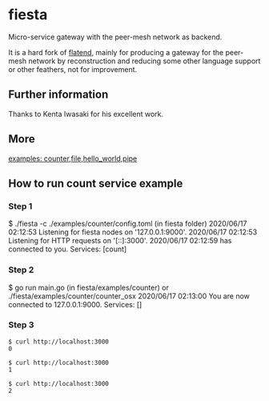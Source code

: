 # fiesta
Micro-service gateway with the peer-mesh network as backend.

It is a hard fork of [flatend](https://github.com/lithdew/flatend), mainly for producing a gateway for the peer-mesh network by reconstruction and reducing some other language support or other feathers, not for improvement.

## Further information
Thanks to Kenta Iwasaki for his excellent work.


## More
[examples: counter,file,hello_world,pipe](https://github.com/TheSmallBoat/fiesta/tree/master/examples)


## How to run count service example

### Step 1
$ ./fiesta -c ./examples/counter/config.toml (in fiesta folder)
2020/06/17 02:12:53 Listening for fiesta nodes on '127.0.0.1:9000'.
2020/06/17 02:12:53 Listening for HTTP requests on '[::]:3000'.
2020/06/17 02:12:59 <anon> has connected to you. Services: [count]

### Step 2
$ go run main.go  (in fiesta/examples/counter) or ./fiesta/examples/counter/counter_osx
2020/06/17 02:13:00 You are now connected to 127.0.0.1:9000. Services: []

### Step 3
```
$ curl http://localhost:3000
0

$ curl http://localhost:3000
1

$ curl http://localhost:3000
2
```
